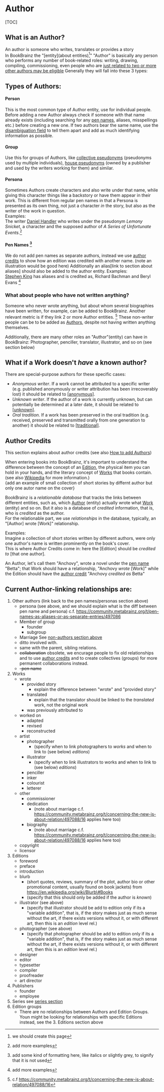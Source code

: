 # Author

[TOC]

## What is an Author?
An author is someone who writes, translates or provides a story<br>
In BookBrainz the "[entity](about entities)[^1]" "Author" is basically any person who performs any number of book-related roles: writing, drawing, compiling, commissioning, even people who are [just related to two or more other authors may be eligible](#what-if-a-work-doesnt-have-a-known-author)
Generally they will fall into these 3 types:
[^1]:  we should create this page

## Types of Authors:

#### Person
This is the most common type of Author entity, use for individual people.
Before adding a new Author always check if someone with that name already exists (including searching for any [pen names](#pen-names), aliases, misspellings etc.) before creating a new one.
If two authors bear the same name, use the [disambiguation field](../disambiguation.md) to tell them apart and add as much identifying information as possible.

#### Group
Use this for groups of Authors, like [collective pseudonyms](https://en.wikipedia.org/wiki/Category:Collective_pseudonyms) (pseudonyms used by multiple individuals), [house pseudonyms](https://en.wikipedia.org/wiki/Pen_name#Collective_names) (owned by a publisher and used by the writers working for them) and similar.

#### Persona
Sometimes Authors create characters and also write under that name, while giving this character things like a backstory or have them appear in their work.
This is different from regular pen names in that a Persona is presented as its own thing, not just a character *in* the story, but also as the writer of the work in question.<br>
Examples:<br>
The writer [Daniel Handler](https://bookbrainz.org/author/394ac1e3-69e8-4eed-afaa-bb06f877c96e) who writes under the pseudonym *Lemony Snicket*, a character and the supposed author of *A Series of Unfortunate Events*.[^2]
[^2]: add more examples

#### Pen Names [^4]
We do not add pen names as separate authors, instead we use [author credits](#author-credits) to show how an edition was credited with another name. 
(note an illustration would be good here)
Additionally an alias[link to section about aliases] should also be added to the author entity.
Examples:<br>
[Stephen King](https://bookbrainz.org/author/128d9490-ee19-4270-a070-32e0a36847f5) has aliases and is credited as, Richard Bachman and Beryl Evans [^2]
[^4]: add some kind of formatting here, like italics or slightly grey, to signify that it is not used

### What about people who have not written anything?
Someone who never wrote anything, but about whom several biographies have been written, for example, can be added to BookBrainz.
Another relevant metric is if they link 2 or more Author entities. [^3]
These non-writer people can be to be added as <u>Authors</u>, despite not having written anything themselves.
[^3]: c.f https://community.metabrainz.org/t/concerning-the-new-is-about-relation/497088/16

Additionally, there are many other roles an "Author"(entity) can have in BookBrainz: Photographer, penciller, translator, illustrator, and so on (see section below)

## What if a Work doesn't *have* a known author?
There are special-purpose authors for these specific cases:

- *Anonymous writer*. If a work cannot be attributed to a specific writer
(e.g. published anonymously or writer attribution has been irrecoverably lost)
it should be related to
[[anonymous]](https://bookbrainz.org/author/fd47e471-a994-4ed9-bf52-531d5f184dd3).
- *Unknown writer*. If the author of a work is currently unknown, but can
potentially be determined at a later date, it should be related to
[[unknown]](https://bookbrainz.org/author/6c1b8f55-4c7e-4739-bfa2-1979da4c68e1). 
- *Oral tradition*. If a work has been preserved in the oral tradition (e.g.
received, preserved and transmitted orally from one generation to another) it
should be related to
[[traditional]](https://bookbrainz.org/author/415a1f7c-a793-4107-9f2f-c38caf15116d).

## Author Credits
This section explains about author credits (see also [How to add Authors](#when-to-add-an-author))

When entering books into BookBrainz, it's important to understand the difference between the concept of an <u>Edition</u>, the physical item you can hold in your hands, and the literary concept of <u>Works</u> that books contain. (see also [Wikipedia](https://en.wikipedia.org/wiki/Creative_work) for more information.)<br>
{add an example of small collection of short stories by differnt author but only one autor name on the cover}

BookBrainz is a _relationable database_ that tracks the links between different entities, such as, which <u>Author</u> (entity) actually wrote what <u>Work</u> (entity) and so on. But it also is a database of _credited_ information, that is, who is _credited_ as the author.<br>
For the relationable part, we use _relationships_ in the database, typically, an "\[Author\] wrote \[Work\]" relationship.

Examples:<br>
Imagine a collection of short stories written by different authors, were only one author's name is written prominently on the book's cover.<br>
This is where Author Credits come in: here the \[Edition\] should be *credited to* \[that one author\].

An Author, let's call them "Anchovy", wrote a novel under the [pen name](#pen-names) "Betta"; that Work should have a relationship, "Anchovy *wrote* \[Work\]" while the Edition should have the <u>author credit</u> "Anchovy *credited as* Betta"

## Current Author-linking relationships are:

1. Other authors (link back to the pen names/personas section above)
    * persona
        (see above, and we should explain what is the diff between pen name and persona)  c.f. https://community.metabrainz.org/t/pen-names-as-aliases-or-as-separate-entries/497086
    * Member of group
        * founder
        * subgroup
    * Marriage
        See [non-authors section above](#what-about-people-who-are-not-writers)
    * ditto involved with.
    * same with the parent, sibling relations.
    *  ~~collaboration~~
        obsolete, we encurage people to fix old relationships and to use [author credits](#author-credits) and to create collectives (groups) for more permanent collaborations instead.
    * ~~\-pen name~~
2. Works
    * wrote
        * provided story
            * explain the difference between "wrote" and "provided story"
        * translated
            * explain that the translator should be linked to the *translated* work, not the original work
        * was previously attributed to
    * worked on
        * adapted
        * revised
        * reconstructed
    * artist
        * photographer
            * (specify when to link photographers to *works* and when to link to (see below) *editions*)
        * illustrator
            * (specify when to link illustrators to works and when to link to (see below) *editions*)
        * penciller
        * inker
        * colourist
        * letterer
    * other
        * commissioner
        * dedication
            * (note about marriage c.f. https://community.metabrainz.org/t/concerning-the-new-is-about-relation/497088/16 applies here too)
        * biography
            * (note about marriage c.f. https://community.metabrainz.org/t/concerning-the-new-is-about-relation/497088/16 applies here too)
    * copyright
    * licensor
3. Editions 
    * foreword
    * preface
    * introduction
    * blurb
        * (short quotes, reviews, summary of the plot, author bio or other promotional content, usually found on book jackets) from https://en.wikipedia.org/wiki/Blurb\#Books
        * (specify that this should only be added if the author is *known*)
    * illustrator (see above)
        * (specify that illustrator should be add to edition only if its a "variable addition", that is, if the story makes just as much sense without the art, if there exists versions without it, or with different art, then this is an *edition* level rel.)
    *  photographer (see above)
        * (specify that photographer should be add to edition only if its a "variable addition", that is, if the story makes just as much sense without the art, if there exists versions without it, or with different art, then this is an *edition* level rel.)
    *  designer
    *  editor
    *  typesetter
    *  compiler
    *  proofreader
    *  art director
4. Publishers
    * founder
    * employee
5. Series see [series section]()
6. Edition groups
    *  There are no relationships between Authors and Edition Groups. Youn might be looking for relationships with specific Editions instead, see the 3. Editions section above
